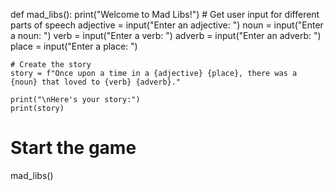def mad_libs():
    print("Welcome to Mad Libs!")
    # Get user input for different parts of speech
    adjective = input("Enter an adjective: ")
    noun = input("Enter a noun: ")
    verb = input("Enter a verb: ")
    adverb = input("Enter an adverb: ")
    place = input("Enter a place: ")
   
    # Create the story
    story = f"Once upon a time in a {adjective} {place}, there was a {noun} that loved to {verb} {adverb}."
   
    print("\nHere's your story:")
    print(story)

# Start the game
mad_libs()

